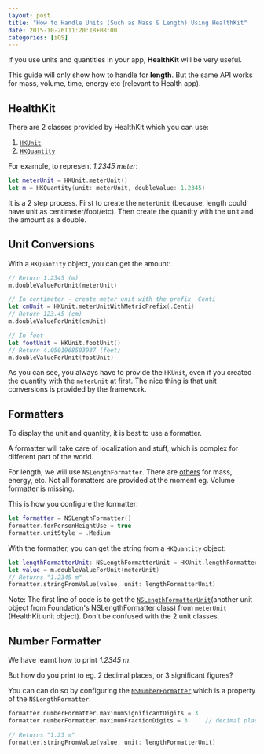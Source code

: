 ```yaml
---
layout: post
title: "How to Handle Units (Such as Mass & Length) Using HealthKit"
date: 2015-10-26T11:20:18+08:00
categories: [iOS]
---
```


If you use units and quantities in your app, **HealthKit** will be very useful.

This guide will only show how to handle for **length**. But the same API works for mass, volume, time, energy etc (relevant to Health app).


## HealthKit

There are 2 classes provided by HealthKit which you can use:

1. [`HKUnit`](https://developer.apple.com/library/watchos/documentation/HealthKit/Reference/HKUnit_Class/index.html#//apple_ref/occ/clm/HKUnit/massFormatterUnitFromUnit:)
2. [`HKQuantity`](https://developer.apple.com/library/watchos/documentation/HealthKit/Reference/HKQuantity_Class/index.html#//apple_ref/occ/clm/HKQuantity/quantityWithUnit:doubleValue:)

For example, to represent _1.2345 meter_:

```swift
let meterUnit = HKUnit.meterUnit()
let m = HKQuantity(unit: meterUnit, doubleValue: 1.2345)
```

It is a 2 step process. First to create the `meterUnit` (because, length could have unit as centimeter/foot/etc). Then create the quantity with the unit and the amount as a double.


## Unit Conversions

With a `HKQuantity` object, you can get the amount:

```swift
// Return 1.2345 (m)
m.doubleValueForUnit(meterUnit)

// In centimeter - create meter unit with the prefix .Centi
let cmUnit = HKUnit.meterUnitWithMetricPrefix(.Centi)
// Return 123.45 (cm)
m.doubleValueForUnit(cmUnit)

// In foot
let footUnit = HKUnit.footUnit()
// Return 4.0501968503937 (feet)
m.doubleValueForUnit(footUnit)
```

As you can see, you always have to provide the `HKUnit`, even if you created the quantity with the `meterUnit` at first. The nice thing is that unit conversions is provided by the framework.


## Formatters

To display the unit and quantity, it is best to use a formatter.

A formatter will take care of localization and stuff, which is complex for different part of the world.

For length, we will use `NSLengthFormatter`. There are [others](http://nshipster.com/nsformatter/) for mass, energy, etc. Not all formatters are provided at the moment eg. Volume formatter is missing.

This is how you configure the formatter:

```swift
let formatter = NSLengthFormatter()
formatter.forPersonHeightUse = true
formatter.unitStyle = .Medium
```

With the formatter, you can get the string from a `HKQuantity` object:

```swift
let lengthFormatterUnit: NSLengthFormatterUnit = HKUnit.lengthFormatterUnitFromUnit(meterUnit)
let value = m.doubleValueForUnit(meterUnit)
// Returns "1.2345 m"
formatter.stringFromValue(value, unit: lengthFormatterUnit)
```

Note: The first line of code is to get the [`NSLengthFormatterUnit`](https://developer.apple.com/library/watchos/documentation/Miscellaneous/Reference/NSLengthFormatter_Class/index.html#//apple_ref/c/tdef/NSLengthFormatterUnit)(another unit object from Foundation's NSLengthFormatter class) from `meterUnit` (HealthKit unit object). Don't be confused with the 2 unit classes.


## Number Formatter

We have learnt how to print _1.2345 m_.

But how do you print to eg. 2 decimal places, or 3 significant figures?

You can can do so by configuring the [`NSNumberFormatter`](https://developer.apple.com/library/watchos/documentation/Cocoa/Reference/Foundation/Classes/NSNumberFormatter_Class/index.html#//apple_ref/occ/instp/NSNumberFormatter/roundingIncrement) which is a property of the `NSLengthFormatter`.

```swift
formatter.numberFormatter.maximumSignificantDigits = 3
formatter.numberFormatter.maximumFractionDigits = 3     // decimal places

// Returns "1.23 m"
formatter.stringFromValue(value, unit: lengthFormatterUnit)
```
